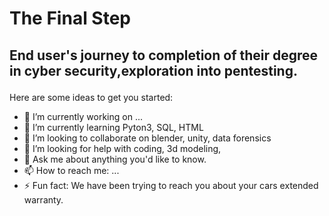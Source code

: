 <h1>The Final Step<br></h1>
<h2><p>End user's journey to completion of their degree in cyber security,exploration into pentesting.</p></h2>

Here are some ideas to get you started:

- 🔭 I’m currently working on ...
- 🌱 I’m currently learning Pyton3, SQL, HTML 
- 👯 I’m looking to collaborate on blender, unity, data forensics 
- 🤔 I’m looking for help with coding, 3d modeling, 
- 💬 Ask me about anything you'd like to know.
- 📫 How to reach me: ...
- ⚡ Fun fact: We have been trying to reach you about your cars extended warranty.
